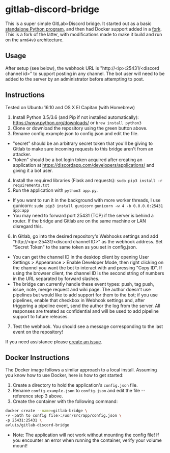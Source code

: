 gitlab-discord-bridge
=====================

This is a super simple GitLab&gt;Discord bridge. It started out as a basic [standalone Python program](https://github.com/blha303/gitlab-discord-bridge), and then had Docker support added in a [fork](https://github.com/avluis/gitlab-discord-bridge). This is a fork of the latter, with modifications made to make it build and run on the `arm64v8` architecture.

Usage
-----

After setup (see below), the webhook URL is "http://&lt;ip&gt;:25431/&lt;discord channel id&gt;" to support posting in any channel. The bot user will need to be added to the server by an administrator before attempting to post.

Instructions
------------

Tested on Ubuntu 16.10 and OS X El Capitan (with Homebrew)

1. Install Python 3.5/3.6 (and Pip if not installed automatically): https://www.python.org/downloads/ or `brew install python3`
2. Clone or download the repository using the green button above.
3. Rename config.example.json to config.json and edit the file.
  * "secret" should be an arbitrary secret token that you'll be giving to Gitlab to make sure incoming requests to this bridge aren't from an attacker.
  * "token" should be a bot login token acquired after creating an application at https://discordapp.com/developers/applications/ and giving it a bot user.
4. Install the required libraries (Flask and requests): `sudo pip3 install -r requirements.txt`
5. Run the application with `python3 app.py`.
  * If you want to run it in the background with more worker threads, I use gunicorn: `sudo pip3 install gunicorn` `gunicorn -w 4 -b 0.0.0.0:25431 app:app`
  * You may need to forward port 25431 (TCP) if the server is behind a router. If the bridge and Gitlab are on the same machine or LAN disregard this.
6. In Gitlab, go into the desired repository's Webhooks settings and add "http://&lt;ip&gt;:25431/&lt;discord channel ID&gt;" as the webhook address. Set "Secret Token" to the same token as you set in config.json.
  * You can get the channel ID in the desktop client by opening User Settings &gt; Appearance &gt; Enable Developer Mode, then right clicking on the channel you want the bot to interact with and pressing "Copy ID". If using the browser client, the channel ID is the second string of numbers in the URL separated by forward slashes.
  * The bridge can currently handle these event types: push, tag push, issue, note, merge request and wiki page. The author doesn't use pipelines but would like to add support for them to the bot; if you use pipelines, enable that checkbox in Webhook settings and, after triggering a pipeline event, send the author the log from the server. All responses are treated as confidential and will be used to add pipeline support to future releases.
7. Test the webhook. You should see a message corresponding to the last event on the repository!

If you need assistance please [create an issue](https://github.com/blha303/gitlab-discord-bridge/issues).

Docker Instructions
-------------------

The Docker image follows a similar approach to a local install. Assuming you know how to use Docker, here is how to get started:

1. Create a directory to hold the application's `config.json` file.
2. Rename `config.example.json` to `config.json` and edit the file -- reference step 3 above.
3. Create the container with the following command:

```bash
docker create --name=gitlab-bridge \
-v <path to config file>:/usr/src/app/config.json \
-p 25431:25431 \
avluis/gitlab-discord-bridge
```

* Note: The application will not work without mounting the config file! If you encounter an error when running the container, verify your volume mount!